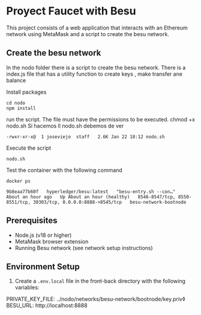 # Proyect Faucet with Besu

This project consists of a web application that interacts with an Ethereum network using MetaMask and a script to create the besu network.

## Create the besu network

In the nodo folder there is a script to create the besu network.
There is a index.js file that has a utility function to create keys , make transfer ane balance

Install packages
```
cd nodo
npm install
```


run the script. The file must have the permissions to be executed. chmod +x nodo.sh
Si hacemos ll nodo.sh debemos de ver
```
-rwxr-xr-x@  1 joseviejo  staff   2.6K Jan 22 18:12 nodo.sh
```
Execute the script

```
nodo.sh
```
Test the container with the following command
```
docker ps

9b8eaa77b60f   hyperledger/besu:latest   "besu-entry.sh --con…"   About an hour ago   Up About an hour (healthy)   8546-8547/tcp, 8550-8551/tcp, 30303/tcp, 0.0.0.0:8888->8545/tcp   besu-network-bootnode
```


## Prerequisites 

- Node.js (v18 or higher)
- MetaMask browser extension
- Running Besu network (see network setup instructions)

## Environment Setup

1. Create a `.env.local` file in the front-back directory with the following variables:

PRIVATE_KEY_FILE: ../nodo/networks/besu-network/bootnode/key.priv◊
BESU_URL: http://localhost:8888

